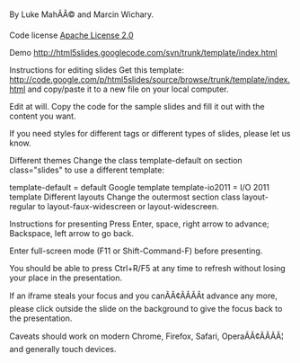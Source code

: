 By Luke MahÃÂ© and Marcin Wichary.

Code license
[Apache License 2.0](http://www.apache.org/licenses/LICENSE-2.0)

Demo
http://html5slides.googlecode.com/svn/trunk/template/index.html

Instructions for editing slides
Get this template: http://code.google.com/p/html5slides/source/browse/trunk/template/index.html and copy/paste it to a new file on your local computer.

Edit at will. Copy the code for the sample slides and fill it out with the content you want.

If you need styles for different tags or different types of slides, please let us know.

Different themes
Change the class template-default on section class="slides" to use a different template:

template-default = default Google template
template-io2011 = I/O 2011 template
Different layouts
Change the outermost section class layout-regular to layout-faux-widescreen or layout-widescreen.

Instructions for presenting
Press Enter, space, right arrow to advance; Backspace, left arrow to go back.

Enter full-screen mode (F11 or Shift-Command-F) before presenting.

You should be able to press Ctrl+R/F5 at any time to refresh without losing your place in the presentation.

If an iframe steals your focus and you canÃÂ¢ÃÂÃÂt advance any more, please click outside the slide on the background to give the focus back to the presentation.

Caveats
should work on modern Chrome, Firefox, Safari, OperaÃÂ¢ÃÂÃÂ¦ and generally touch devices.